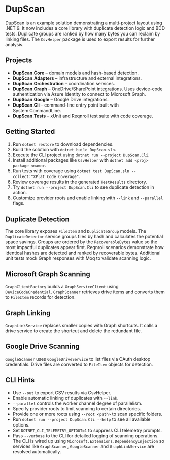 # DupScan

DupScan is an example solution demonstrating a multi-project layout using .NET 9.
It now includes a core library with duplicate detection logic and BDD tests.
Duplicate groups are ranked by how many bytes you can reclaim by linking files.
The `CsvHelper` package is used to export results for further analysis.

## Projects
- **DupScan.Core** – domain models and hash-based detection.
- **DupScan.Adapters** – infrastructure and external integrations.
- **DupScan.Orchestration** – coordination services.
- **DupScan.Graph** – OneDrive/SharePoint integrations.
  Uses device-code authentication via Azure Identity to connect to Microsoft Graph.
- **DupScan.Google** – Google Drive integrations.
- **DupScan.Cli** – command-line entry point built with System.CommandLine.
- **DupScan.Tests** – xUnit and Reqnroll test suite with code coverage.

## Getting Started
1. Run `dotnet restore` to download dependencies.
2. Build the solution with `dotnet build DupScan.sln`.
3. Execute the CLI project using `dotnet run --project DupScan.Cli`.
4. Install additional packages like `CsvHelper` with `dotnet add <proj> package <name>`.
5. Run tests with coverage using `dotnet test DupScan.sln --collect:"XPlat Code Coverage"`.
6. Review coverage results in the generated `TestResults` directory.
7. Try `dotnet run --project DupScan.Cli` to see duplicate detection in action.
8. Customize provider roots and enable linking with `--link` and `--parallel` flags.

## Duplicate Detection
The core library exposes `FileItem` and `DuplicateGroup` models. The
`DuplicateDetector` service groups files by hash and calculates the potential
space savings. Groups are ordered by the `RecoverableBytes` value so the most
impactful duplicates appear first. Reqnroll scenarios demonstrate how identical
hashes are detected and ranked by recoverable bytes. Additional unit tests mock
Graph responses with Moq to validate scanning logic.

## Microsoft Graph Scanning
`GraphClientFactory` builds a `GraphServiceClient` using `DeviceCodeCredential`.
`GraphScanner` retrieves drive items and converts them to `FileItem` records for
detection.

## Graph Linking
`GraphLinkService` replaces smaller copies with Graph shortcuts. It calls a
drive service to create the shortcut and delete the redundant file.

## Google Drive Scanning
`GoogleScanner` uses `GoogleDriveService` to list files via OAuth desktop
credentials. Drive files are converted to `FileItem` objects for detection.

## CLI Hints
- Use `--out` to export CSV results via CsvHelper.
- Enable automatic linking of duplicates with `--link`.
- `--parallel` controls the worker channel degree of parallelism.
- Specify provider roots to limit scanning to certain directories.
- Provide one or more roots using `--root <path>` to scan specific folders.
- Run `dotnet run --project DupScan.Cli --help` to see all available options.
- Set `DOTNET_CLI_TELEMETRY_OPTOUT=1` to suppress CLI telemetry prompts.
- Pass `--verbose` to the CLI for detailed logging of scanning operations.
The CLI is wired up using `Microsoft.Extensions.DependencyInjection` so services
like `GraphScanner`, `GoogleScanner` and `GraphLinkService` are resolved
automatically.
